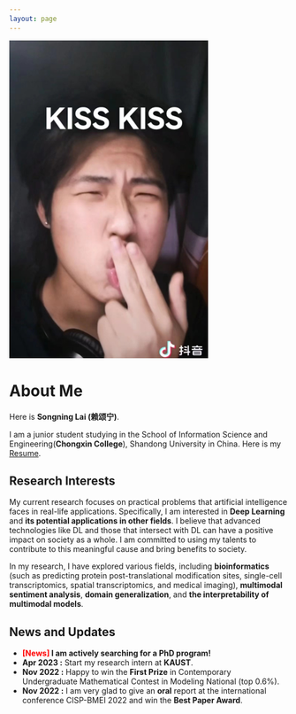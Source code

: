 ```yaml
---
layout: page
---
```


<img src="./1156.jpg" class="floatpic" width="360" height="574">

# About Me

  Here is **Songning Lai (赖颂宁)**.

  I am a junior student studying in the School of Information Science and Engineering(**Chongxin College**), Shandong University in China. Here is my [Resume](https://caihanlin.com/file/Resume-HanlinCAI.pdf).

## Research Interests

  My current research focuses on practical problems that artificial intelligence faces in real-life applications. Specifically, I am interested in **Deep Learning** and **its potential applications in other fields**. I believe that advanced technologies like DL and those that intersect with DL can have a positive impact on society as a whole. I am committed to using my talents to contribute to this meaningful cause and bring benefits to society.

  In my research, I have explored various fields, including **bioinformatics** (such as predicting protein post-translational modification sites, single-cell transcriptomics, spatial transcriptomics, and medical imaging), **multimodal sentiment analysis**, **domain generalization**, and **the interpretability of multimodal models**.

## News and Updates

- **<font color='red'>[News]</font> I am actively searching for a PhD program!**
- **Apr 2023 :** Start my research intern at **KAUST**.
- **Nov 2022 :** Happy to win the **First Prize** in Contemporary Undergraduate Mathematical Contest in Modeling National (top 0.6%).
- **Nov 2022 :** I am very glad to give an **oral** report at the international conference CISP-BMEI 2022 and win the **Best Paper Award**.

